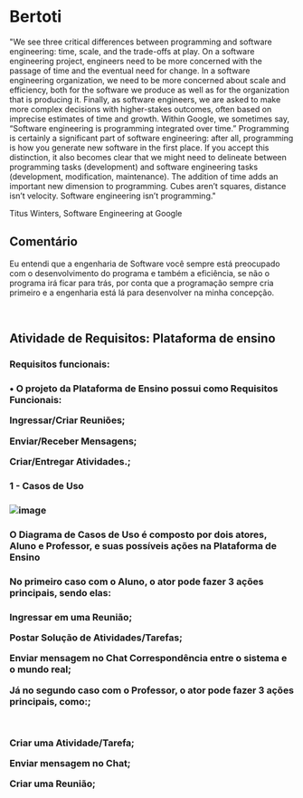 # Bertoti

<p> "We see three critical differences between programming and software engineering: time, scale, and the trade-offs at play. On a software engineering project, engineers need to be more concerned with the passage of time and the eventual need for change. In a software engineering organization, we need to be more concerned about scale and efficiency, both for the software we produce as well as for the organization that is producing it. Finally, as software engineers, we are asked to make more complex decisions with higher-stakes outcomes, often based on imprecise estimates of time and growth. Within Google, we sometimes say, “Software engineering is programming integrated over time.” Programming is certainly a significant part of software engineering: after all, programming is how you generate new software in the first place. If you accept this distinction, it also becomes clear that we might need to delineate between programming tasks (development) and software engineering tasks (development, modification, maintenance). The addition of time adds an important new dimension to programming. Cubes aren’t squares, distance isn’t velocity. Software engineering isn’t programming." 


Titus Winters, Software Engineering at Google </p>

<h2> Comentário </h2>

<p> Eu entendi que a engenharia de Software você sempre está preocupado com o desenvolvimento do programa e também a eficiência, se não o programa irá ficar para trás, por conta que a programação sempre cria primeiro e a engenharia está lá para desenvolver na minha concepção.</p>

<br>

<h2> Atividade de Requisitos: Plataforma de ensino </h2>

<h3> Requisitos funcionais: <h3>

<p> • O projeto da Plataforma de Ensino possui como Requisitos Funcionais:<br/> </p>
<p> Ingressar/Criar Reuniões;<br/> </p>
<p> Enviar/Receber Mensagens;<br/> </p>
<p> Criar/Entregar Atividades.;<br/> </p>
    
<h3> 1 - Casos de Uso <h3>

![image](https://user-images.githubusercontent.com/102488914/203879148-48bfc6fd-95af-44d1-b7cf-fa1f4e441b8e.png)
    
<h3> O Diagrama de Casos de Uso é composto por dois atores, Aluno e Professor, e suas possíveis ações na Plataforma de Ensino <h3>

<h3> No primeiro caso com o Aluno, o ator pode fazer 3 ações principais, sendo elas: <h3>

<p> Ingressar em uma Reunião; <br/> </p>
<p> Postar Solução de Atividades/Tarefas; <br/> </p>
<p> Enviar mensagem no Chat Correspondência entre o sistema e o mundo real; <br/> </p>
<p> Já no segundo caso com o Professor, o ator pode fazer 3 ações principais, como:; </p> <br/>
<p> Criar uma Atividade/Tarefa; <br/> </p>
<p> Enviar mensagem no Chat; <br/> </p>
<p> Criar uma Reunião; <br/> </p>

